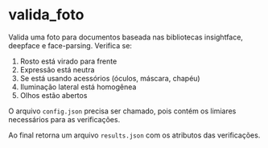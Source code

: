 # valida_foto

Valida uma foto para documentos baseada nas bibliotecas insightface, deepface e face-parsing. Verifica se:
1. Rosto está virado para frente
2. Expressão está neutra
3. Se está usando acessórios (óculos, máscara, chapéu)
4. Iluminação lateral está homogênea
5. Olhos estão abertos

O arquivo `config.json` precisa ser chamado, pois contém os limiares necessários para as verificações.

Ao final retorna um arquivo `results.json` com os atributos das verificações.
